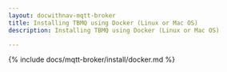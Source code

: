 ```yaml
---
layout: docwithnav-mqtt-broker
title: Installing TBMQ using Docker (Linux or Mac OS)
description: Installing TBMQ using Docker (Linux or Mac OS)

---
```


{% include docs/mqtt-broker/install/docker.md %}